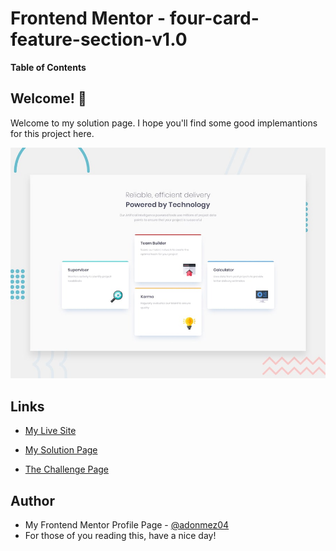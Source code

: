 # Frontend Mentor - four-card-feature-section-v1.0

**Table of Contents**

## Welcome! 👋

Welcome to my solution page. I hope you'll find some good implemantions for this project here.

![four-card-feature-section-v1.0](./design/desktop-preview.jpg)

## Links

- [My Live Site](https://adonmez04.github.io/four-card-feature-section-v1.0/)

- [My Solution Page](https://www.frontendmentor.io/challenges/four-card-feature-section-weK1eFYK/hub)

- [The Challenge Page](https://www.frontendmentor.io/challenges/four-card-feature-section-weK1eFYK)

<!-- ## Overview -->

<!-- ## The Problems and Solutions -->

<!-- ## My Questions for The Community -->

<!-- ## Community Feedbacks -->

<!-- ## Good Implementations -->

<!-- ## Useful Resources -->

<!-- - [The link title](The link) -->

<!-- ## Acknowledgments -->

<!-- - Thanks XXX for your helpful comment. [@The profile hastag](The profile link) -->

## Author

- My Frontend Mentor Profile Page - [@adonmez04](https://www.frontendmentor.io/profile/adonmez04)
- For those of you reading this, have a nice day!
